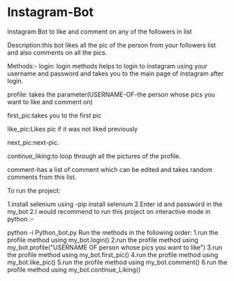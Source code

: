 # Instagram-Bot
Instagram Bot to like and comment on any of the followers in list

Description:this bot likes all the pic of the person from your followers list and also comments on all the pics.

Methods:-
login: login methods helps to login to instagram using your username and password and takes you to the main page of instagram after login.

profile: takes the parameter(USERNAME-OF-the person whose pics you want to like and comment on)

first_pic:takes you to  the first pic

like_pic:Likes pic if it was not liked previously

next_pic:next-pic.

continue_liking:to loop through all the pictures of the profile.

comment-has a list of comment which can be edited and takes random comments from  this list.


To run the project:

1.install selenium using -pip install selenium
2.Enter id and password in the my_bot
2.I would recommend to run this project on interactive mode in python :-

python -i Python_bot.py
Run the methods in the following order:
1.run the profile method using my_bot.login()
2.run the profile method using my_bot.profile("USERNAME OF person whose pics you want to like")
3.run the profile method using my_bot.first_pic()
4.run the profile method using my_bot.like_pic()
5.run the profile method using my_bot.comment()
6.run the profile method using my_bot.continue_Liking()




